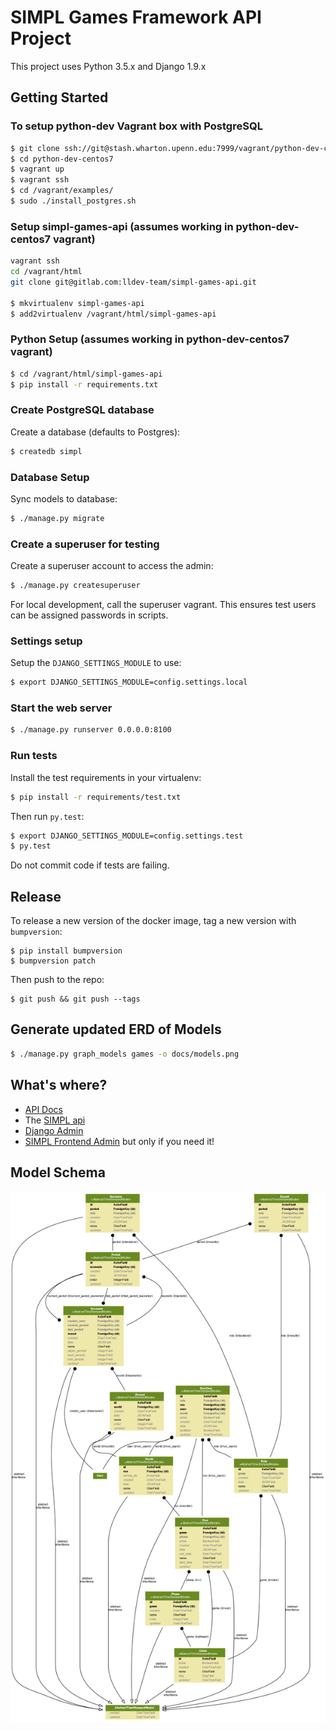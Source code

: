 # SIMPL Games Framework API Project

This project uses Python 3.5.x and Django 1.9.x

## Getting Started

### To setup python-dev Vagrant box with PostgreSQL

```bash
$ git clone ssh://git@stash.wharton.upenn.edu:7999/vagrant/python-dev-centos7.git
$ cd python-dev-centos7
$ vagrant up
$ vagrant ssh
$ cd /vagrant/examples/
$ sudo ./install_postgres.sh
```

### Setup simpl-games-api (assumes working in python-dev-centos7 vagrant)

```bash
vagrant ssh
cd /vagrant/html
git clone git@gitlab.com:lldev-team/simpl-games-api.git

$ mkvirtualenv simpl-games-api
$ add2virtualenv /vagrant/html/simpl-games-api
```

### Python Setup (assumes working in python-dev-centos7 vagrant)

```bash
$ cd /vagrant/html/simpl-games-api
$ pip install -r requirements.txt
```

### Create PostgreSQL database

Create a database (defaults to Postgres):

```bash
$ createdb simpl
```

### Database Setup

Sync models to database:

```bash
$ ./manage.py migrate
```

### Create a superuser for testing

Create a superuser account to access the admin:

```bash
$ ./manage.py createsuperuser
```

For local development, call the superuser vagrant.
This ensures test users can be assigned passwords in scripts.

### Settings setup

Setup the `DJANGO_SETTINGS_MODULE` to use:

```bash
$ export DJANGO_SETTINGS_MODULE=config.settings.local
```

### Start the web server

```bash
$ ./manage.py runserver 0.0.0.0:8100
```

### Run tests

Install the test requirements in your virtualenv:

```bash
$ pip install -r requirements/test.txt
```

Then run `py.test`:

```bash
$ export DJANGO_SETTINGS_MODULE=config.settings.test
$ py.test
```

Do not commit code if tests are failing.

## Release

To release a new version of the docker image, tag a new version with `bumpversion`:

```
$ pip install bumpversion
$ bumpversion patch
```

Then push to the repo:

```
$ git push && git push --tags
```


## Generate updated ERD of Models

```bash
$ ./manage.py graph_models games -o docs/models.png 
```

## What's where?

- [API Docs](http://localhost:8100/docs/)
- The [SIMPL api](http://localhost:8100/apis/)
- [Django Admin](http://localhost:8100/admin/) 
- [SIMPL Frontend Admin](http://localhost:8100/simpl/) but only if you need it!

## Model Schema

![](docs/models.png)
